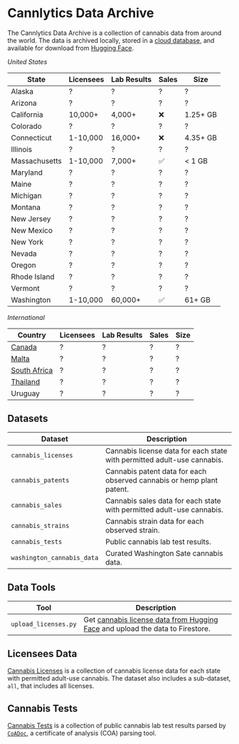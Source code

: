# Cannlytics Data Archive

The Cannlytics Data Archive is a collection of cannabis data from around the world. The data is archived locally, stored in a [cloud database](https://firebase.google.com/docs/firestore), and available for download from [Hugging Face](https://huggingface.co/datasets/cannlytics).

*United States*

| State | Licensees | Lab Results | Sales | Size |
|-------|-----------|-------------|-------|------|
| Alaska | ? | ? | ? | ? |
| Arizona | ? | ? | ? | ? |
| California | 10,000+ | 4,000+ | ❌ | 1.25+ GB |
| Colorado | ? | ? | ? | ? |
| Connecticut | 1-10,000 | 16,000+ | ❌ | 4.35+ GB |
| Illinois | ? | ? | ? | ? |
| Massachusetts | 1-10,000 | 7,000+ | ✅ | < 1 GB |
| Maryland | ? | ? | ? | ? |
| Maine | ? | ? | ? | ? |
| Michigan | ? | ? | ? | ? |
| Montana | ? | ? | ? | ? |
| New Jersey | ? | ? | ? | ? |
| New Mexico | ? | ? | ? | ? |
| New York | ? | ? | ? | ? |
| Nevada | ? | ? | ? | ? |
| Oregon | ? | ? | ? | ? |
| Rhode Island | ? | ? | ? | ? |
| Vermont | ? | ? | ? | ? |
| Washington | 1-10,000 | 60,000+ | ✅ | 61+ GB |

*International*

| Country | Licensees | Lab Results | Sales | Size |
|-------|-----------|-------------|-------|------|
| [Canada](https://www.canada.ca/en/health-canada/services/drugs-medication/cannabis/industry-licensees-applicants/licensed-cultivators-processors-sellers.html) | ? | ? | ? | ? |
| [Malta](https://medicinesauthority.gov.mt/cannabisformedicinalandresearchpurposes?l=1) | ? | ? | ? | ? |
| [South Africa](https://www.sahpra.org.za/approved-licences/) | ? | ? | ? | ? |
| [Thailand](https://plookganja.fda.moph.go.th/) | ? | ? | ? | ? |
| Uruguay | ? | ? | ? | ? |


<!-- ```bash
├── D:\\data
  ├── california
  │   └── lab_results
  ├── connecticut
  │   └── lab_results
  ├── massachusetts
  │   └── lab_results
  └── washington
      └── lab_results
  
``` -->

## Datasets

| Dataset | Description |
|-----------|-------------|
| `cannabis_licenses` | Cannabis license data for each state with permitted adult-use cannabis. |
| `cannabis_patents` | Cannabis patent data for each observed cannabis or hemp plant patent. |
| `cannabis_sales` | Cannabis sales data for each state with permitted adult-use cannabis. |
| `cannabis_strains` | Cannabis strain data for each observed strain. |
| `cannabis_tests` | Public cannabis lab test results. |
| `washington_cannabis_data` | Curated Washington Sate cannabis data. |

## Data Tools

| Tool | Description |
|------|-------------|
| `upload_licenses.py` | Get [cannabis license data from Hugging Face](https://huggingface.co/datasets/cannlytics/cannabis_licenses) and upload the data to Firestore. |
<!-- TODO:
  upload_results.py
  upload_washington.py
-->


## Licensees Data

[Cannabis Licenses](./cannabis_licenses/readme.md) is a collection of cannabis license data for each state with permitted adult-use cannabis. The dataset also includes a sub-dataset, `all`, that includes all licenses.

## Cannabis Tests

[Cannabis Tests](./cannabis_tests/readme.md) is a collection of public cannabis lab test results parsed by [`CoADoc`](https://github.com/cannlytics/cannlytics/tree/main/cannlytics/data/coas), a certificate of analysis (COA) parsing tool.


<!-- ## Washington State Cannabis Data

Washington Cannabis Data is a dataset of curated Washington Sate cannabis data. The dataset consists of sub-datasets for each main type of cannabis data, segmented by time. -->
